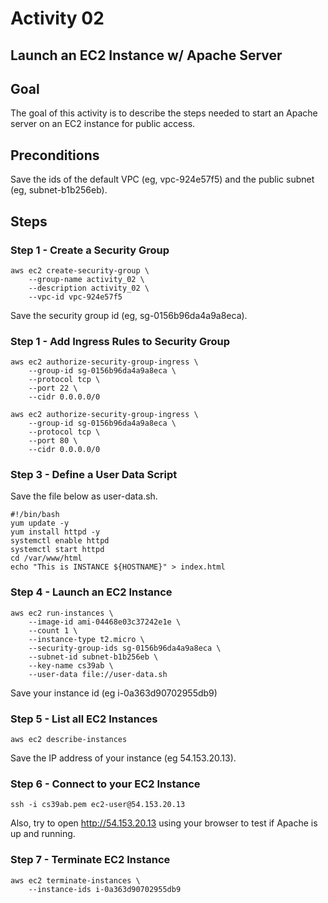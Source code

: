 # Activity 02

## Launch an EC2 Instance w/ Apache Server

## Goal
The goal of this activity is to describe the steps needed to start an Apache server on an EC2 instance for public access. 

## Preconditions

Save the ids of the default VPC (eg, vpc-924e57f5) and the public subnet (eg, subnet-b1b256eb). 
 
## Steps

### Step 1 - Create a Security Group 

```
aws ec2 create-security-group \
    --group-name activity_02 \
    --description activity_02 \
    --vpc-id vpc-924e57f5 
```

Save the security group id (eg, sg-0156b96da4a9a8eca).

### Step 1 - Add Ingress Rules to Security Group 

```
aws ec2 authorize-security-group-ingress \
    --group-id sg-0156b96da4a9a8eca \
    --protocol tcp \
    --port 22 \
    --cidr 0.0.0.0/0

aws ec2 authorize-security-group-ingress \
    --group-id sg-0156b96da4a9a8eca \
    --protocol tcp \
    --port 80 \
    --cidr 0.0.0.0/0    
```

### Step 3 - Define a User Data Script

Save the file below as user-data.sh.

```
#!/bin/bash
yum update -y
yum install httpd -y
systemctl enable httpd
systemctl start httpd
cd /var/www/html
echo "This is INSTANCE ${HOSTNAME}" > index.html
```

### Step 4 - Launch an EC2 Instance

```
aws ec2 run-instances \
    --image-id ami-04468e03c37242e1e \
    --count 1 \
    --instance-type t2.micro \
    --security-group-ids sg-0156b96da4a9a8eca \
    --subnet-id subnet-b1b256eb \
    --key-name cs39ab \
    --user-data file://user-data.sh
```

Save your instance id (eg i-0a363d90702955db9)

### Step 5 - List all EC2 Instances

```
aws ec2 describe-instances
```

Save the IP address of your instance (eg 54.153.20.13). 

### Step 6 - Connect to your EC2 Instance 

```
ssh -i cs39ab.pem ec2-user@54.153.20.13
```

Also, try to open http://54.153.20.13 using your browser to test if Apache is up and running. 

### Step 7 - Terminate EC2 Instance 

```
aws ec2 terminate-instances \
    --instance-ids i-0a363d90702955db9
```